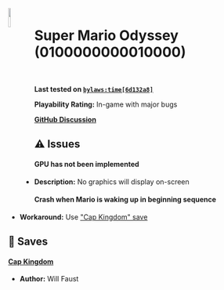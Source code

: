 <img align="left" height="10%" width="10%" src="https://img-eshop.cdn.nintendo.net/i/ad4d31f664a1ce704f0219da2805f8459595bc3c01c3f04df2e32ba34a05b8c6.jpg"/>

# Super Mario Odyssey (0100000000010000)
<br>

**Last tested on [`bylaws:time[6d132a8]`](https://github.com/bylaws/skyline/commit/6d132a8)**

**Playability Rating:** In-game with major bugs

[**GitHub Discussion**](https://github.com/willfaust/title-meta/discussions/1)
## :warning: Issues
#### GPU has not been implemented
* **Description:** No graphics will display on-screen
#### Crash when Mario is waking up in beginning sequence
* **Workaround:** Use ["Cap Kingdom" save](#cap-kingdom)
## :floppy_disk: Saves
#### [Cap Kingdom](save/cap-kingdom.zip)
* **Author:** Will Faust